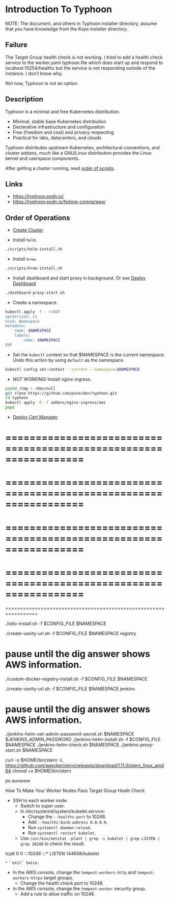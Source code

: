 # Introduction To Typhoon

NOTE: The document, and others in Typhoon installer directory, assume that you have knowledge from the Kops installer directory.

## Failure

The Target Group health check is not working. I tried to add a health check service to the worker.yaml typhoon file which does start up and respond to locahost:10254/healthz but the service is not responding outside of the instance. I don't know why.

Not now, Typhoon is not an option.

## Description

Typhoon is a minimal and free Kubernetes distribution.

* Minimal, stable base Kubernetes distribution
* Declarative infrastructure and configuration
* Free (freedom and cost) and privacy-respecting
* Practical for labs, datacenters, and clouds

Typhoon distributes upstream Kubernetes, architectural conventions, and cluster addons, much like a GNU/Linux distribution provides the Linux kernel and userspace components.

After getting a cluster running, read [order of scripts](docs/00-order-of-scripts.md).

## Links

* https://typhoon.psdn.io/
* https://typhoon.psdn.io/fedora-coreos/aws/

## Order of Operations

* [Create Cluster](docs/01-create-cluster.md)

* Install `helm`.

```bash
./scripts/helm-install.sh
```

* Install `krew`.

```bash
./scripts/krew-install.sh
```

* Install dashboard and start proxy in background. Or see [Deploy Dashboard](docs/02-deploy-dashboard.md)

```bash
./dashboard-proxy-start.sh
```

* Create a namespace.

```bash
kubectl apply -f - <<EOF
apiVersion: v1
kind: Namespace
metadata:
    name: $NAMESPACE
    labels:
        name: $NAMESPACE
EOF
```

* Set the `kubectl` context so that $NAMESPACE is the current namespace. Undo this action by using `default` as the namespace.

```bash
kubectl config set-context --current --namespace=$NAMESPACE
```

* NOT WORKING! Install nginx-ingress.

```bash
pushd /tmp > /dev/null
git clone https://github.com/poseidon/typhoon.git
cd typhoon
kubectl apply -R -f addons/nginx-ingress/aws
popd
```

* [Deploy Cert Manager](docs/03-deploy-cert-manager.md)


=================================================================
=================================================================
=================================================================
=================================================================
=================================================================
=================================================================
=================================================================
=================================================================
=================================================================


./istio-install.sh -f $CONFIG_FILE $NAMESPACE

./create-vanity-url.sh -f $CONFIG_FILE $NAMESPACE registry
# pause until the dig answer shows AWS information.
./custom-docker-registry-install.sh -f $CONFIG_FILE $NAMESPACE

./create-vanity-url.sh -f $CONFIG_FILE $NAMESPACE jenkins
# pause until the dig answer shows AWS information.
./jenkins-helm-set-admin-password-secret.sh $NAMESPACE $JENKINS_ADMIN_PASSWORD
./jenkins-helm-install.sh -f $CONFIG_FILE $NAMESPACE
./jenkins-helm-check.sh $NAMESPACE
./jenkins-proxy-start.sh $NAMESPACE



curl -o $HOME/bin/stern -L https://github.com/wercker/stern/releases/download/1.11.0/stern_linux_amd64
chmod +x $HOME/bin/stern


ps auxwww


How To Make Your Worker Nodes Pass Target Group Healh Check

* SSH to each worker node.
    * Switch to super user.
    * In /etc/systemd/system/kubelet.service:
        * Change the `--healthz-port` to 10248.
        * Add `--healthz-bind-address 0.0.0.0`.
        * Run `systemctl daemon-reload`.
        * Run `systemctl restart kubelet`.
    * Use `/usr/bin/netstat -plant | grep -i kubelet | grep LISTEN | grep 10248` to check the result.

tcp6       0      0 :::10248                :::*                    LISTEN      144658/kubelet      

    * `exit` twice.
* In the AWS console, change the `tempest-workers-http` and `tempest-workers-https` target groups.
    * Change the health check port to 10248.
* In the AWS console, change the `tempest-worker` security group.
    * Add a rule to allow traffic on 10248.
